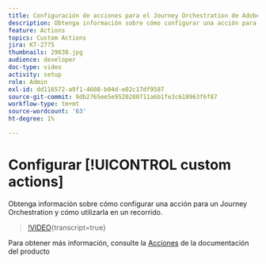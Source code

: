 ```yaml
---
title: Configuración de acciones para el Journey Orchestration de Adobe
description: Obtenga información sobre cómo configurar una acción para un Journey Orchestration y cómo utilizarla en un recorrido.
feature: Actions
topics: Custom Actions
jira: KT-2775
thumbnails: 29638.jpg
audience: developer
doc-type: video
activity: setup
role: Admin
exl-id: dd116572-a9f1-4608-b04d-e02c17df9587
source-git-commit: 9db2765ee5e9520280711a6b1fe3c618963f6f87
workflow-type: tm+mt
source-wordcount: '63'
ht-degree: 1%

---
```


# Configurar [!UICONTROL custom actions]

Obtenga información sobre cómo configurar una acción para un Journey Orchestration y cómo utilizarla en un recorrido.

>[!VIDEO](https://video.tv.adobe.com/v/29638?learn=on){transcript=true}

Para obtener más información, consulte la [Acciones](https://experienceleague.adobe.com/docs/journeys/using/action-journeys/action.html?lang=en) de la documentación del producto
